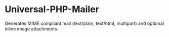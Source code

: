 # Universal-PHP-Mailer
Generates MIME compliant mail (text/plain, text/html, multipart) and optional inline image attachments.
